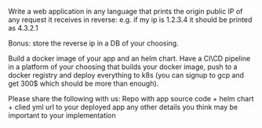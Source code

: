 
Write a web application in any language that prints the
origin public IP of any request it receives in reverse:
e.g. if my ip is 1.2.3.4 it should be printed as 4.3.2.1

Bonus: store the reverse ip in a DB of your choosing.

Build a docker image of your app and an helm chart. Have a CI\CD pipeline in a platform of your choosing that builds your docker image, push to a docker registry and deploy everything to k8s (you can signup to gcp and get 300$ which should be more than enough).

Please share the following with us:
Repo with app source code + helm chart + clied
yml
url to your deployed app
any other details you think may be important to your implementation
